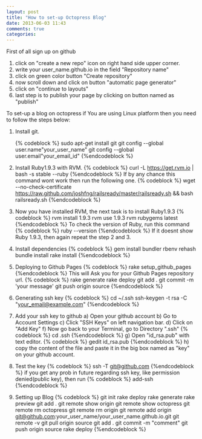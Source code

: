 ```yaml
---
layout: post
title: "How to set-up Octopress Blog"
date: 2013-06-03 11:43
comments: true
categories: 
---
```

First of all sign up on github
1. click on "create a new repo" icon on right hand side upper corner.
2. write your user_name.github.io in the field "Repository name"
3. click on green color button "Create repository"
4. now scroll down and click on button "automatic page generator"
5. click on "continue to layouts"
6. last step is to publish your page by clicking on button named as "publish"

To set-up a blog on octopress if You are using Linux platform then you need to follow the steps below:

1. Install git.
	
	{% codeblock %}
	sudo apt-get install git
	git config --global user.name"your_user_name"
	git config --global user.email"your_email_id"
	{%endcodeblock %}
2. Install Ruby1.9.3 with RVM.
	{% codeblock %}
	curl -L https://get.rvm.io | bash -s stable --ruby
{%endcodeblock %}
If by any chance this command wont work then run the following one.
{% codeblock %}
	wget --no-check-certificate https://raw.github.com/joshfng/railsready/master/railsready.sh && bash railsready.sh
{%endcodeblock %}
3. Now you have installed RVM, the next task is to install Ruby1.9.3
{% codeblock %}	
	rvm install 1.9.3
	rvm use 1.9.3
	rvm rubygems latest
{%endcodeblock %}
To check the version of Ruby, run this command
{% codeblock %}
	ruby --version
{%endcodeblock %}
If it doesnt show Ruby 1.9.3, then again repeat the step 2 and 3.
4. Install dependencies
{% codeblock %}
	gem install bundler
	rbenv rehash
	bundle install
	rake install
{%endcodeblock %}
5. Deploying to Github Pages
{% codeblock %}
	rake setup_github_pages
{%endcodeblock %}
This will Ask you for your Github Pages repository url.
{% codeblock %}
	rake generate
	rake deploy
	git add .
	git commit -m 'your message'
	git push origin source
{%endcodeblock %}
6. Generating ssh key
{% codeblock %}
	cd ~/.ssh
	ssh-keygen -t rsa -C "your_email@example.com"
{%endcodeblock %}
7. Add your ssh key to github
	a) Open your github account
	b) Go to Account Settings
	c) Click "SSH Keys" on left navigation bar.
	d) Click on "Add Key"
	f) Now go back to your Terminal, go to Directory ".ssh"
{% codeblock %}
cd .ssh
{%endcodeblock %}
	g) Open "id_rsa.pub" with text editor.
{% codeblock %}
gedit id_rsa.pub
{%endcodeblock %}
	h) copy the content of the file and paste it in the big box named as "key" on your github account.
8. Test the key
{% codeblock %}
	ssh -T git@github.com
{%endcodeblock %}
if you get any prob in future regarding ssh key, like permission denied(public key), then run
{% codeblock %}
	add-ssh
{%endcodeblock %}
9. Setting up Blog
{% codeblock %}
	git init
	rake deploy
	rake generate
	rake preview
	git add .
	git remote show origin
	git remote show octopress
	git remote rm octopress
	git remote rm origin
	git remote add origin git@github.com:your_user_name/your_user_name.github.io.git
	git remote -v
	git pull origin source
	git add .
	git commit -m "comment"
	git push origin source
	rake deploy
{%endcodeblock %}	





